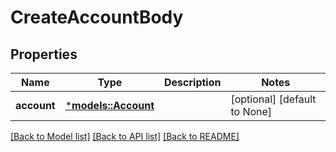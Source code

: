 # CreateAccountBody

## Properties
Name | Type | Description | Notes
------------ | ------------- | ------------- | -------------
**account** | [***models::Account**](Account.md) |  | [optional] [default to None]

[[Back to Model list]](../README.md#documentation-for-models) [[Back to API list]](../README.md#documentation-for-api-endpoints) [[Back to README]](../README.md)



